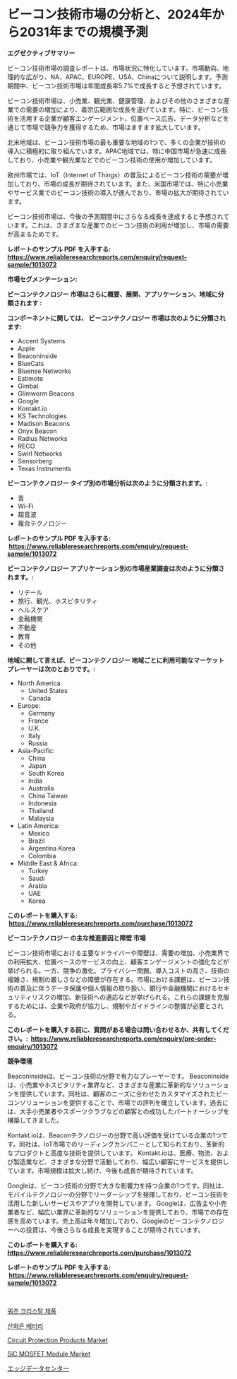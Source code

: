 <p><h1>ビーコン技術市場の分析と、2024年から2031年までの規模予測</h1></p><p><strong>エグゼクティブサマリー</strong></p>
<p><p>ビーコン技術市場の調査レポートは、市場状況に特化しています。市場動向、地理的な広がり、NA、APAC、EUROPE、USA、Chinaについて説明します。予測期間中、ビーコン技術市場は年間成長率5.7%で成長すると予想されています。</p><p>ビーコン技術市場は、小売業、観光業、健康管理、およびその他のさまざまな産業での需要の増加により、着宗広範囲な成長を遂げています。特に、ビーコン技術を活用する企業が顧客エンゲージメント、位置ベース広告、データ分析などを通じて市場で競争力を獲得するため、市場はますます拡大しています。</p><p>北米地域は、ビーコン技術市場の最も重要な地域の1つで、多くの企業が技術の導入に積極的に取り組んでいます。APAC地域では、特に中国市場が急速に成長しており、小売業や観光業などでのビーコン技術の使用が増加しています。</p><p>欧州市場では、IoT（Internet of Things）の普及によるビーコン技術の需要が増加しており、市場の成長が期待されています。また、米国市場では、特に小売業やサービス業でのビーコン技術の導入が進んでおり、市場の拡大が期待されています。</p><p>ビーコン技術市場は、今後の予測期間中にさらなる成長を達成すると予想されています。これは、さまざまな産業でのビーコン技術の利用が増加し、市場の需要が高まるためです。</p></p>
<p><strong>レポートのサンプル PDF を入手する: <a href="https://www.reliableresearchreports.com/enquiry/request-sample/1013072">https://www.reliableresearchreports.com/enquiry/request-sample/1013072</a></strong></p>
<p><strong>市場セグメンテーション:</strong></p>
<p><strong> ビーコンテクノロジー 市場はさらに概要、展開、アプリケーション、地域に分類されます :</strong></p>
<p><strong>コンポーネントに関しては、 ビーコンテクノロジー 市場は次のように分類されます: &nbsp;</strong></p>
<p><ul><li>Accent Systems</li><li>Apple</li><li>Beaconinside</li><li>BlueCats</li><li>Bluense Networks</li><li>Estimote</li><li>Gimbal</li><li>Glimworm Beacons</li><li>Google</li><li>Kontakt.io</li><li>KS Technologies</li><li>Madison Beacons</li><li>Onyx Beacon</li><li>Radius Networks</li><li>RECO</li><li>Swirl Networks</li><li>Sensorberg</li><li>Texas Instruments</li></ul></p>
<p><strong> ビーコンテクノロジー タイプ別の市場分析は次のように分類されます。:</strong></p>
<p><ul><li>青</li><li>Wi-Fi</li><li>超音波</li><li>複合テクノロジー</li></ul></p>
<p><strong>レポートのサンプル PDF を入手する: &nbsp;<a href="https://www.reliableresearchreports.com/enquiry/request-sample/1013072">https://www.reliableresearchreports.com/enquiry/request-sample/1013072</a></strong></p>
<p><strong> ビーコンテクノロジー アプリケーション別の市場産業調査は次のように分類されます。:</strong></p>
<p><ul><li>リテール</li><li>旅行、観光、ホスピタリティ</li><li>ヘルスケア</li><li>金融機関</li><li>不動産</li><li>教育</li><li>その他</li></ul></p>
<p><strong>地域に関して言えば、ビーコンテクノロジー 地域ごとに利用可能なマーケットプレーヤーは次のとおりです。:</strong></p>
<p><ul>
    <li>
        North America:
        <ul>
            <li>United States</li>
            <li>Canada</li>
        </ul>
    </li>
    <li>
        Europe:
        <ul>
            <li>Germany</li>
            <li>France</li>
            <li>U.K.</li>
            <li>Italy</li>
            <li>Russia</li>
        </ul>
    </li>
    <li>
        Asia-Pacific:
        <ul>
            <li>China</li>
            <li>Japan</li>
            <li>South Korea</li>
            <li>India</li>
            <li>Australia</li>
            <li>China Taiwan</li>
            <li>Indonesia</li>
            <li>Thailand</li>
            <li>Malaysia</li>
        </ul>
    </li>
    <li>
        Latin America:
        <ul>
            <li>Mexico</li>
            <li>Brazil</li>
            <li>Argentina Korea</li>
            <li>Colombia</li>
        </ul>
    </li>
    <li>
        Middle East & Africa:
        <ul>
            <li>Turkey</li>
            <li>Saudi</li>
            <li>Arabia</li>
            <li>UAE</li>
            <li>Korea</li>
        </ul>
    </li>
    </ul></p>
<p><strong>このレポートを購入する: &nbsp;<a href="https://www.reliableresearchreports.com/purchase/1013072">https://www.reliableresearchreports.com/purchase/1013072</a></strong></p>
<p><strong>ビーコンテクノロジー の主な推進要因と障壁 市場</strong></p>
<p><p>ビーコン技術市場における主要なドライバーや障壁は、需要の増加、小売業界での利用拡大、位置ベースのサービスの向上、顧客エンゲージメントの強化などが挙げられる。一方、競争の激化、プライバシー問題、導入コストの高さ、技術の複雑さ、規制の厳しさなどの障壁が存在する。市場における課題は、ビーコン技術の普及に伴うデータ保護や個人情報の取り扱い、銀行や金融機関におけるセキュリティリスクの増加、新技術への適応などが挙げられる。これらの課題を克服するためには、企業や政府が協力し、規制やガイドラインの整備が必要とされる。</p></p>
<p><strong>このレポートを購入する前に、質問がある場合は問い合わせるか、共有してください。:&nbsp; <a href="https://www.reliableresearchreports.com/enquiry/pre-order-enquiry/1013072">https://www.reliableresearchreports.com/enquiry/pre-order-enquiry/1013072</a></strong></p>
<p><strong>競争環境</strong></p>
<p><p>Beaconinsideは、ビーコン技術の分野で有力なプレーヤーです。 Beaconinsideは、小売業やホスピタリティ業界など、さまざまな産業に革新的なソリューションを提供しています。同社は、顧客のニーズに合わせたカスタマイズされたビーコンソリューションを提供することで、市場での評判を確立しています。過去には、大手小売業者やスポーツクラブなどの顧客との成功したパートナーシップを構築してきました。</p><p>Kontakt.ioは、Beaconテクノロジーの分野で高い評価を受けている企業の1つです。同社は、IoT市場でのリーディングカンパニーとして知られており、革新的なプロダクトと高度な技術を提供しています。 Kontakt.ioは、医療、物流、および製造業など、さまざまな分野で活動しており、幅広い顧客にサービスを提供しています。市場規模は拡大し続け、今後も成長が期待されています。</p><p>Googleは、ビーコン技術の分野で大きな影響力を持つ企業の1つです。同社は、モバイルテクノロジーの分野でリーダーシップを発揮しており、ビーコン技術を活用した新しいサービスやアプリを開発しています。 Googleは、広告主や小売業者など、幅広い業界に革新的なソリューションを提供しており、市場での存在感を高めています。売上高は年々増加しており、Googleのビーコンテクノロジーへの投資は、今後さらなる成長を実現することが期待されています。</p></p>
<p><strong>このレポートを購入する: &nbsp; <a href="https://www.reliableresearchreports.com/purchase/1013072">https://www.reliableresearchreports.com/purchase/1013072</a></strong></p>
<p><strong>レポートのサンプル PDF を入手する: &nbsp;<a href="https://www.reliableresearchreports.com/enquiry/request-sample/1013072">https://www.reliableresearchreports.com/enquiry/request-sample/1013072</a></strong><strong></strong></p>
<p>&nbsp;</p>
<p><p><a href="https://github.com/vsap75a286l/Market-Research-Report-List-1/blob/main/403818810612.md">쿼츠 크리스탈 제품</a></p><p><a href="https://github.com/Maeennan456456/Market-Research-Report-List-1/blob/main/264732310613.md">산화은 배터리</a></p><p><a href="https://github.com/lylyparadise/Market-Research-Report-List-2/blob/main/circuit-protection-products-market.md">Circuit Protection Products Market</a></p><p><a href="https://medium.com/@yoselnderson08909/decoding-sic-mosfet-module-market-metrics-market-share-trends-and-growth-patterns-3907c04c8147">SiC MOSFET Module Market</a></p><p><a href="https://medium.com/@saigekulas/%E3%82%A8%E3%83%83%E3%82%B8%E3%83%87%E3%83%BC%E3%82%BF%E3%82%BB%E3%83%B3%E3%82%BF%E3%83%BC%E3%83%9E%E3%83%BC%E3%82%B1%E3%83%83%E3%83%88-%E7%AB%B6%E4%BA%89%E5%88%86%E6%9E%90-%E5%B8%82%E5%A0%B4%E3%83%88%E3%83%AC%E3%83%B3%E3%83%89-2031%E5%B9%B4%E3%81%BE%E3%81%A7%E3%81%AE%E4%BA%88%E6%B8%AC-ff1e4a2a396d">エッジデータセンター</a></p></p>